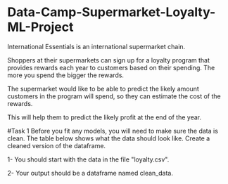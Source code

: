 # Data-Camp-Supermarket-Loyalty-ML-Project
International Essentials is an international supermarket chain.

Shoppers at their supermarkets can sign up for a loyalty program that provides rewards each year to customers based on their spending. The more you spend the bigger the rewards.

The supermarket would like to be able to predict the likely amount customers in the program will spend, so they can estimate the cost of the rewards.

This will help them to predict the likely profit at the end of the year.

#Task 1
Before you fit any models, you will need to make sure the data is clean.
The table below shows what the data should look like.
Create a cleaned version of the dataframe.

1- You should start with the data in the file "loyalty.csv".

2- Your output should be a dataframe named clean_data.
